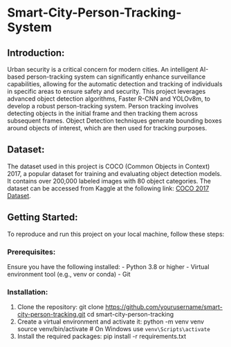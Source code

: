 # Smart-City-Person-Tracking-System

## Introduction:
Urban security is a critical concern for modern cities. An intelligent AI-based person-tracking system can significantly enhance surveillance capabilities, allowing for the automatic detection and tracking of individuals in specific areas to ensure safety and security. This project leverages advanced object detection algorithms, Faster R-CNN and YOLOv8m, to develop a robust person-tracking system. Person tracking involves detecting objects in the initial frame and then tracking them across subsequent frames. Object Detection techniques generate bounding boxes around objects of interest, which are then used for tracking purposes.

## Dataset:
The dataset used in this project is COCO (Common Objects in Context) 2017, a popular dataset for training and evaluating object detection models. It contains over 200,000 labeled images with 80 object categories. The dataset can be accessed from Kaggle at the following link: [COCO 2017 Dataset](https://www.kaggle.com/datasets/awsaf49/coco-2017-dataset).

## Getting Started:
To reproduce and run this project on your local machine, follow these steps:

### Prerequisites:
Ensure you have the following installed:
    - Python 3.8 or higher
    - Virtual environment tool (e.g., venv or conda)
    - Git

### Installation:
1. Clone the repository:
   git clone https://github.com/yourusername/smart-city-person-tracking.git
   cd smart-city-person-tracking
3. Create a virtual environment and activate it:
   python -m venv venv
   source venv/bin/activate  # On Windows use `venv\Scripts\activate`
4. Install the required packages:
   pip install -r requirements.txt

